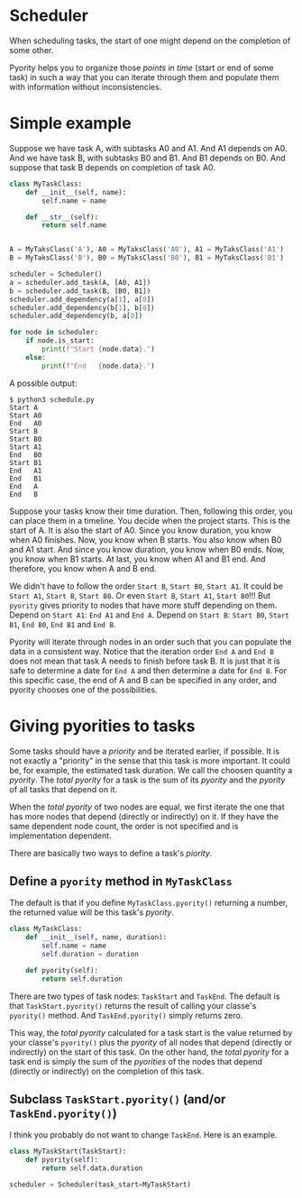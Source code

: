 # Scheduler

When scheduling tasks,
the start of one might depend on the completion
of some other.

Pyority helps you to organize those *points in time*
(start or end of some task) in such a way that you can
iterate through them and populate them with information
without inconsistencies.


# Simple example

Suppose we have task A, with subtasks A0 and A1.
And A1 depends on A0.
And we have task B, with subtasks B0 and B1.
And B1 depends on B0.
And suppose that task B depends on completion of task A0.

```python
class MyTaskClass:
    def __init__(self, name):
        self.name = name

    def __str__(self):
        return self.name


A = MyTaksClass('A'), A0 = MyTaksClass('A0'), A1 = MyTaksClass('A1')
B = MyTaksClass('B'), B0 = MyTaksClass('B0'), B1 = MyTaksClass('B1')

scheduler = Scheduler()
a = scheduler.add_task(A, [A0, A1])
b = scheduler.add_task(B, [B0, B1])
scheduler.add_dependency(a[1], a[0])
scheduler.add_dependency(b[1], b[0])
scheduler.add_dependency(b, a[0])

for node in scheduler:
    if node.is_start:
        print(f"Start {node.data}.")
    else:
        print(f"End   {node.data}.")
```

A possible output:

```console
$ python3 schedule.py
Start A
Start A0
End   A0
Start B
Start B0
Start A1
End   B0
Start B1
End   A1
End   B1
End   A
End   B
```

Suppose your tasks know their time duration.
Then, following this order, you can place them in a timeline.
You decide when the project starts. This is the start of A.
It is also the start of A0.
Since you know duration, you know when A0 finishes.
Now, you know when B starts. You also know when B0 and A1 start.
And since you know duration, you know when B0 ends.
Now, you know when B1 starts.
At last, you know when A1 and B1 end.
And therefore, you know when A and B end.

We didn't have to follow the order `Start B`, `Start B0`, `Start A1`.
It could be `Start A1`, `Start B`, `Start B0`.
Or even `Start B`, `Start A1`, `Start B0`!!!
But `pyority` gives priority to nodes that have more stuff depending on them.
Depend on `Start A1`: `End A1` and `End A`.
Depend on `Start B`: `Start B0`, `Start B1`, `End B0`, `End B1` and `End B`.

Pyority will iterate through nodes in an order such that
you can populate the data in a consistent way.
Notice that the iteration order `End A` and `End B` does not mean that
task A needs to finish before task B.
It is just that it is safe to determine a date for `End A`
and then determine a date for `End B`.
For this specific case,
the end of A and B can be specified in any order,
and pyority chooses one of the possibilities.


# Giving pyorities to tasks

Some tasks should have a *priority* and be iterated earlier, if possible.
It is not exactly a "priority" in the sense that this task is more important.
It could be, for example, the estimated task duration.
We call the choosen quantity a *pyority*.
The *total pyority* for a task is the sum of its *pyority* and
the *pyority* of all tasks that depend on it.

When the *total pyority* of two nodes are equal,
we first iterate the one that has more nodes that depend
(directly or indirectly) on it.
If they have the same dependent node count,
the order is not specified and is implementation dependent.

There are basically two ways to define a task's *piority*.


## Define a `pyority` method in `MyTaskClass`

The default is that if you define `MyTaskClass.pyority()`
returning a number, the returned value will be this task's *pyority*.

```python
class MyTaskClass:
    def __init__(self, name, duration):
        self.name = name
        self.duration = duration

    def pyority(self):
        return self.duration
```

There are two types of task nodes: `TaskStart` and `TaskEnd`.
The default is that `TaskStart.pyority()` returns the result of calling
your classe's `pyority()` method.
And `TaskEnd.pyority()` simply returns zero.

This way, the *total pyority*  calculated for a task start
is the value returned by your classe's `pyority()` plus the *pyority*
of all nodes that depend (directly or indirectly) on the start of this task.
On the other hand, the *total pyority* for a task end
is simply the sum of the *pyorities* of the nodes that depend
(directly or indirectly) on the completion of this task.


## Subclass `TaskStart.pyority()` (and/or `TaskEnd.pyority()`)

I think you probably do not want to change `TaskEnd`.
Here is an example.

```python
class MyTaskStart(TaskStart):
    def pyority(self):
        return self.data.duration

scheduler = Scheduler(task_start=MyTaskStart)
```
